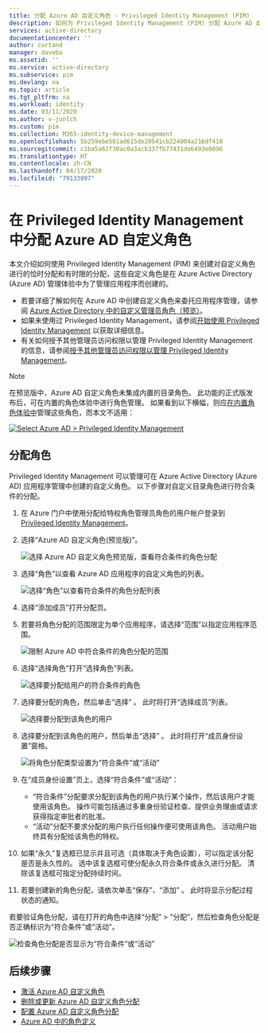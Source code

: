 ```yaml
---
title: 分配 Azure AD 自定义角色 - Privileged Identity Management (PIM)
description: 如何为 Privileged Identity Management (PIM) 分配 Azure AD 自定义角色
services: active-directory
documentationcenter: ''
author: curtand
manager: daveba
ms.assetid: ''
ms.service: active-directory
ms.subservice: pim
ms.devlang: na
ms.topic: article
ms.tgt_pltfrm: na
ms.workload: identity
ms.date: 03/11/2020
ms.author: v-junlch
ms.custom: pim
ms.collection: M365-identity-device-management
ms.openlocfilehash: 5b259ebe581ad615de20541cb224004a216df410
ms.sourcegitcommit: c1ba5a62f30ac0a3acb337fb77431de6493e6096
ms.translationtype: HT
ms.contentlocale: zh-CN
ms.lasthandoff: 04/17/2020
ms.locfileid: "79133897"
---
```

# <a name="assign-an-azure-ad-custom-role-in-privileged-identity-management"></a>在 Privileged Identity Management 中分配 Azure AD 自定义角色

本文介绍如何使用 Privileged Identity Management (PIM) 来创建对自定义角色进行的恰时分配和有时限的分配，这些自定义角色是在 Azure Active Directory (Azure AD) 管理体验中为了管理应用程序而创建的。

- 若要详细了解如何在 Azure AD 中创建自定义角色来委托应用程序管理，请参阅 [Azure Active Directory 中的自定义管理员角色（预览）](../users-groups-roles/roles-custom-overview.md)。
- 如果未使用过 Privileged Identity Management，请参阅[开始使用 Privileged Identity Management](pim-getting-started.md) 以获取详细信息。
- 有关如何授予其他管理员访问权限以管理 Privileged Identity Management 的信息，请参阅[授予其他管理员访问权限以管理 Privileged Identity Management](pim-how-to-give-access-to-pim.md)。

> [!NOTE]
> 在预览版中，Azure AD 自定义角色未集成内置的目录角色。 此功能的正式版发布后，可在内置的角色体验中进行角色管理。 如果看到以下横幅，则应[在内置角色体验中](pim-how-to-activate-role.md)管理这些角色，而本文不适用：
>
> [![](./media/pim-how-to-add-role-to-user/pim-new-version.png "Select Azure AD > Privileged Identity Management")](./media/pim-how-to-add-role-to-user/pim-new-version.png#lightbox)

## <a name="assign-a-role"></a>分配角色

Privileged Identity Management 可以管理可在 Azure Active Directory (Azure AD) 应用程序管理中创建的自定义角色。  以下步骤对自定义目录角色进行符合条件的分配。

1. 在 Azure 门户中使用分配给特权角色管理员角色的用户帐户登录到 [Privileged Identity Management](https://portal.azure.cn/?Microsoft_AAD_IAM_enableCustomRoleManagement=true&Microsoft_AAD_IAM_enableCustomRoleAssignment=true&feature.rbacv2roles=true&feature.rbacv2=true&Microsoft_AAD_RegisteredApps=demo#blade/Microsoft_Azure_PIMCommon/CommonMenuBlade/quickStart)。
1. 选择“Azure AD 自定义角色(预览版)”。 

    ![选择 Azure AD 自定义角色预览版，查看符合条件的角色分配](./media/azure-ad-custom-roles-assign/view-custom.png)

1. 选择“角色”以查看 Azure AD 应用程序的自定义角色的列表。 

    ![选择“角色”以查看符合条件的角色分配列表](./media/azure-ad-custom-roles-assign/view-roles.png)

1. 选择“添加成员”打开分配页。 
1. 若要将角色分配的范围限定为单个应用程序，请选择“范围”以指定应用程序范围。 

    ![限制 Azure AD 中符合条件的角色分配的范围](./media/azure-ad-custom-roles-assign/set-scope.png)

1. 选择“选择角色”打开“选择角色”列表。  

    ![选择要分配给用户的符合条件的角色](./media/azure-ad-custom-roles-assign/select-role.png)

1. 选择要分配的角色，然后单击“选择”  。 此时将打开“选择成员”列表。 

    ![选择要分配到该角色的用户](./media/azure-ad-custom-roles-assign/select-member.png)

1. 选择要分配到该角色的用户，然后单击“选择”  。 此时将打开“成员身份设置”窗格。 

    ![将角色分配类型设置为“符合条件”或“活动”](./media/azure-ad-custom-roles-assign/membership-settings.png)

1. 在“成员身份设置”页上，选择“符合条件”或“活动”：   

    - “符合条件”分配要求分配到该角色的用户执行某个操作，然后该用户才能使用该角色。  操作可能包括通过多重身份验证检查、提供业务理由或请求获得指定审批者的批准。
    - “活动”分配不要求分配的用户执行任何操作便可使用该角色。  活动用户始终具有分配给该角色的特权。

1. 如果“永久”复选框已显示并且可选（具体取决于角色设置），可以指定该分配是否是永久性的。  选中该复选框可使分配永久符合条件或永久进行分配。 清除该复选框可指定分配持续时间。
1. 若要创建新的角色分配，请依次单击“保存”、“添加”   。 此时将显示分配过程状态的通知。

若要验证角色分配，请在打开的角色中选择“分配” > “分配”，然后检查角色分配是否正确标识为“符合条件”或“活动”。

 ![检查角色分配是否显示为“符合条件”或“活动”](./media/azure-ad-custom-roles-assign/verify-assignments.png)

## <a name="next-steps"></a>后续步骤

- [激活 Azure AD 自定义角色](azure-ad-custom-roles-assign.md)
- [删除或更新 Azure AD 自定义角色分配](azure-ad-custom-roles-update-remove.md)
- [配置 Azure AD 自定义角色分配](azure-ad-custom-roles-configure.md)
- [Azure AD 中的角色定义](../users-groups-roles/directory-assign-admin-roles.md)

